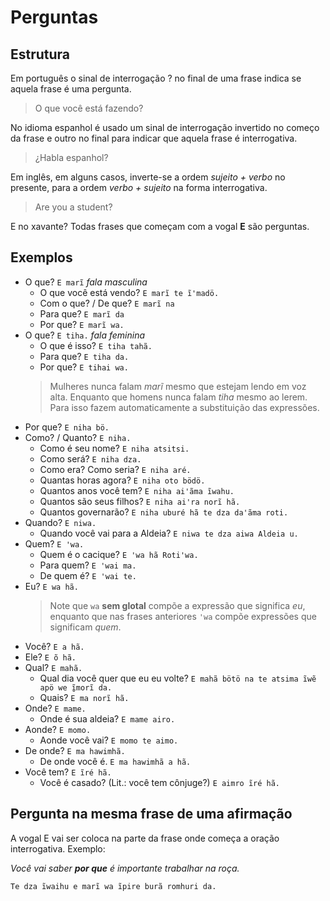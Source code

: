 # Perguntas

## Estrutura

Em português o sinal de interrogação ? no final de uma frase indica se aquela frase é uma pergunta.
> O que você está fazendo?

No idioma espanhol é usado um sinal de interrogação invertido no começo da frase e outro no final para indicar que aquela frase é interrogativa.
> ¿Habla espanhol?

Em inglês, em alguns casos, inverte-se a ordem *sujeito + verbo* no presente, para a ordem *verbo + sujeito* na forma interrogativa.
> Are you a student?

E no xavante? Todas frases que começam com a vogal **E** são perguntas.

## Exemplos

- O que? `E marĩ` *fala masculina*
  - O que você está vendo? `E marĩ te ĩꞌmadö.`
  - Com o que? / De que? `E marĩ na`
  - Para que? `E marĩ da`
  - Por que? `E marĩ wa.`  
- O que? `E tiha.` *fala feminina*
  - O que é isso? `E tiha tahã.`
  - Para que? `E tiha da.`
  - Por que? `E tihai wa.`
  > Mulheres nunca falam *marĩ* mesmo que estejam lendo em voz alta. Enquanto que homens nunca falam *tiha* mesmo ao lerem. Para isso fazem automaticamente a substituição das expressões.
- Por que? `E niha bö.`
- Como? / Quanto? `E niha.`
  - Como é seu nome? `E niha atsitsi.`
  - Como será? `E niha dza.`
  - Como era? Como seria? `E niha aré.`
  - Quantas horas agora? `E niha oto bödö.`
  - Quantos anos você tem? `E niha aiꞌãma ĩwahu.`
  - Quantos são seus filhos? `E niha aiꞌra norĩ hã.`
  - Quantos governarão? `E niha uburé hã te dza daꞌãma roti.`
- Quando? `E niwa.`
  - Quando você vai para a Aldeia? `E niwa te dza aiwa Aldeia u.`
- Quem? `E ꞌwa.`
  - Quem é o cacique? `E ꞌwa hã Rotiꞌwa.`
  - Para quem? `E ꞌwai ma.`
  - De quem é? `E ꞌwai te.`
- Eu? `E wa hã.`
  > Note que `wa` **sem glotal** compõe a expressão que significa *eu*, enquanto que nas frases anteriores `ꞌwa` compõe expressões que significam *quem*.
- Você? `E a hã.`
- Ele? `E õ hã.`
- Qual? `E mahã.`
  - Qual dia você quer que eu eu volte? `E mahã bötö na te atsima ĩwẽ apö we ĩ̱morĩ da.`
  - Quais? `E ma norĩ hã.`
- Onde? `E mame.`
  - Onde é sua aldeia? `E mame airo.`
- Aonde? `E momo.`
  - Aonde você vai? `E momo te aimo.`
- De onde? `E ma hawimhã.`
  - De onde você é. `E ma hawimhã a hã.`
- Você tem? `E ĩré hã.`
  - Você é casado? (Lit.: você tem cônjuge?) `E aimro ĩré hã.`

## Pergunta na mesma frase de uma afirmação

A vogal E vai ser coloca na parte da frase onde começa a oração interrogativa. Exemplo:

*Você vai saber **por que** é importante trabalhar na roça.*

`Te dza ĩwaihu e marĩ wa ĩpire burã romhuri da.`
